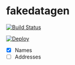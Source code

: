 # fakedatagen

[![Build Status](https://travis-ci.org/programad/fakedatagen.svg?branch=master)](https://travis-ci.org/programad/fakedatagen)

[![Deploy](https://www.herokucdn.com/deploy/button.png)](https://heroku.com/deploy)


 - [x] Names
 - [ ] Addresses
